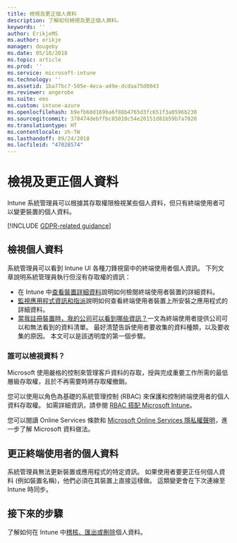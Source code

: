 ```yaml
---
title: 檢視及更正個人資料
description: 了解如何檢視及更正個人資料。
keywords: ''
author: ErikjeMS
ms.author: erikje
manager: dougeby
ms.date: 05/18/2018
ms.topic: article
ms.prod: ''
ms.service: microsoft-intune
ms.technology: ''
ms.assetid: 1ba77bc7-505e-4eca-a49e-dcdaa75d0043
ms.reviewer: angerobe
ms.suite: ems
ms.custom: intune-azure
ms.openlocfilehash: b9efb60d169ba6f88b4765d3fc651f3a0596b230
ms.sourcegitcommit: 378474debffbc85010c54e20151d81b59b7a7828
ms.translationtype: HT
ms.contentlocale: zh-TW
ms.lasthandoff: 09/24/2018
ms.locfileid: "47028574"
---
```

# <a name="view-and-correct-personal-data"></a>檢視及更正個人資料

Intune 系統管理員可以根據其存取權限檢視某些個人資料，但只有終端使用者可以變更裝置的個人資料。

[!INCLUDE [GDPR-related guidance](./includes/gdpr-dsr-and-stp-note.md)]


## <a name="view-personal-data"></a>檢視個人資料

系統管理員可以看到 Intune UI 各種刀鋒視窗中的終端使用者個人資訊。 下列文章說明系統管理員執行但沒有存取權的資訊：
- 在 Intune 中[查看裝置詳細資料](device-inventory.md)說明如何檢閱終端使用者裝置的詳細資料。
- [監視應用程式資訊和指派](apps-monitor.md)說明如何查看終端使用者裝置上所安裝之應用程式的詳細資料。
- [當我註冊裝置時，我的公司可以看到哪些資訊？](https://docs.microsoft.com/intune-user-help/what-info-can-your-company-see-when-you-enroll-your-device-in-intune)一文為終端使用者提供公司可以和無法看到的資料清單。 最好清楚告訴使用者要收集的資料種類，以及要收集的原因。 本文可以是該透明度的第一個步驟。

### <a name="who-can-view-the-data"></a>誰可以檢視資料？

Microsoft 使用嚴格的控制來管理客戶資料的存取，授與完成重要工作所需的最低層級存取權，且於不再需要時將存取權撤銷。 

您可以使用以角色為基礎的系統管理控制 (RBAC) 來保護和控制終端使用者的個人資料存取權。 如需詳細資訊，請參閱 [RBAC 搭配 Microsoft Intune](role-based-access-control.md)。

您可以閱讀 Online Services 條款和 [Microsoft Online Services 隱私權聲明](http://go.microsoft.com/fwlink/p/?linkid=131004&clcid=0x409)，進一步了解 Microsoft 資料做法。 

## <a name="correct-end-user-personal-data"></a>更正終端使用者的個人資料

系統管理員無法更新裝置或應用程式的特定資訊。 如果使用者要更正任何個人資料 (例如裝置名稱)，他們必須在其裝置上直接這樣做。 這類變更會在下次連線至 Intune 時同步。


## <a name="next-steps"></a>接下來的步驟

了解如何在 Intune 中[稽核、匯出或刪除](privacy-data-audit-export-delete.md)個人資料。